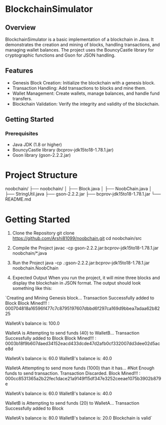 # BlockchainSimulator

## Overview
BlockchainSimulator is a basic implementation of a blockchain in Java. It demonstrates the creation and mining of blocks, handling transactions, and managing wallet balances. The project uses the BouncyCastle library for cryptographic functions and Gson for JSON handling.

## Features
- Genesis Block Creation: Initialize the blockchain with a genesis block.
- Transaction Handling: Add transactions to blocks and mine them.
- Wallet Management: Create wallets, manage balances, and handle fund transfers.
- Blockchain Validation: Verify the integrity and validity of the blockchain.


## Getting Started
### Prerequisites
- Java JDK (1.8 or higher)
- BouncyCastle library (bcprov-jdk15to18-1.78.1.jar)
- Gson library (gson-2.2.2.jar)

# Project Structure
noobchain/
├── noobchain/
│   ├── Block.java
│   ├── NoobChain.java
│   ├── StringUtil.java
├── gson-2.2.2.jar
├── bcprov-jdk15to18-1.78.1.jar
└── README.md


# Getting Started
1. Clone the Repository
git clone https://github.com/Arshi81099/noobchain.git
cd noobchain/src

2. Compile the Project
javac -cp gson-2.2.2.jar:bcprov-jdk15to18-1.78.1.jar noobchain/*.java 

3. Run the Project
java -cp .:gson-2.2.2.jar:bcprov-jdk15to18-1.78.1.jar noobchain.NoobChain

4. Expected Output
When you run the project, it will mine three blocks and display the blockchain in JSON format. The output should look something like this:

`Creating and Mining Genesis block... 
Transaction Successfully added to Block
Block Mined!!! : 000704818a16596f477c7c8795197607dbbd6f297ca169d9bbea7adaa62b8225

WalletA's balance is: 100.0

WalletA is Attempting to send funds (40) to WalletB...
Transaction Successfully added to Block
Block Mined!!! : 0003b18f9b607daed34152eacd433dcde47d2afb0cf332007dd3dee02d5ace8d

WalletA's balance is: 60.0
WalletB's balance is: 40.0

WalletA Attempting to send more funds (1000) than it has...
#Not Enough funds to send transaction. Transaction Discarded.
Block Mined!!! : 000cc8531365a2b22fec1dace21a9149f15df347e3252ceeae1075b3902b879e

WalletA's balance is: 60.0
WalletB's balance is: 40.0

WalletB is Attempting to send funds (20) to WalletA...
Transaction Successfully added to Block

WalletA's balance is: 80.0
WalletB's balance is: 20.0
Blockchain is valid`
